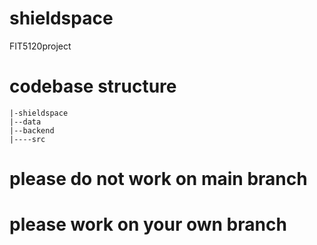 # shieldspace
FIT5120project

# codebase structure

```
|-shieldspace
|--data
|--backend
|----src
```

# please do not work on main branch
# please work on your own branch
